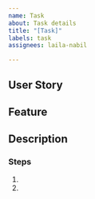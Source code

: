 ```yaml
---
name: Task
about: Task details
title: "[Task]"
labels: task
assignees: laila-nabil

---
```


## User Story

## Feature

## Description

### Steps
1.
2.
